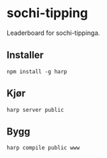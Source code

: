 # sochi-tipping

Leaderboard for sochi-tippinga.

## Installer

    npm install -g harp
    
## Kjør

    harp server public
    
## Bygg

    harp compile public www
